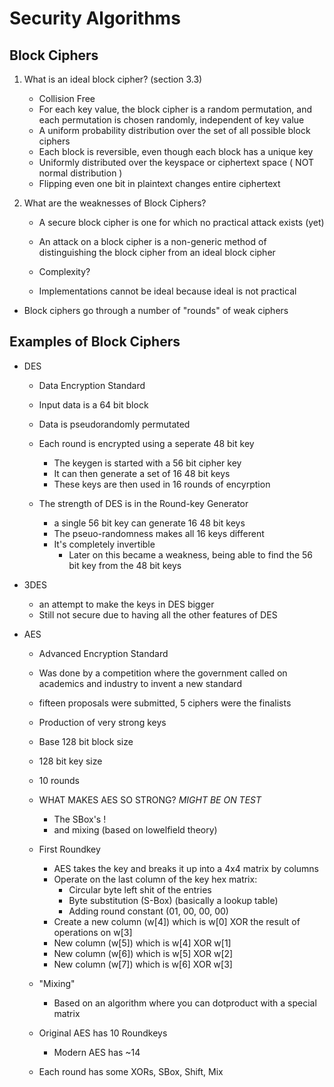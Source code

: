 
# Security Algorithms

## Block Ciphers

1. What is an ideal block cipher? (section 3.3)
    - Collision Free 
    - For each key value, the block cipher is a random permutation, and each permutation is chosen randomly, independent of key value
    - A uniform probability distribution over the set of all possible block ciphers
    - Each block is reversible, even though each block has a unique key
    - Uniformly distributed over the keyspace or ciphertext space  ( NOT normal distribution ) 
    - Flipping even one bit in plaintext changes entire ciphertext

2. What are the weaknesses of Block Ciphers?
    - A secure block cipher is one for which no practical attack exists (yet)
    - An attack on a block cipher is a non-generic method of distinguishing the block cipher from an ideal block cipher

    - Complexity?
    - Implementations cannot be ideal because ideal is not practical


- Block ciphers go through a number of "rounds" of weak ciphers


## Examples of Block Ciphers

- DES
    - Data Encryption Standard
    - Input data is a 64 bit block 
    - Data is pseudorandomly permutated
    - Each round is encrypted using a seperate 48 bit key
        - The keygen is started with a 56 bit cipher key
        - It can then generate a set of 16 48 bit keys
        - These keys are then used in 16 rounds of encyrption

    - The strength of DES is in the Round-key Generator
        - a single 56 bit key can generate 16 48 bit keys
        - The pseuo-randomness makes all 16 keys different
        - It's completely invertible
            - Later on this became a weakness, being able to find the 56 bit key from the 48 bit keys

- 3DES 
    - an attempt to make the keys in DES bigger
    - Still not secure due to having all the other features of DES

- AES
    - Advanced Encryption Standard
    - Was done by a competition where the government called on academics and industry to invent a new standard
    - fifteen proposals were submitted, 5 ciphers were the finalists
    - Production of very strong keys 
    - Base 128 bit block size
    - 128 bit key size
    - 10 rounds


    - WHAT MAKES AES SO STRONG? *MIGHT BE ON TEST* 
        - The SBox's !
        - and mixing (based on lowelfield theory)

    - First Roundkey
        - AES takes the key and breaks it up into a 4x4 matrix by columns 
        - Operate on the last column of the key hex matrix:
            - Circular byte left shit of the entries
            - Byte substitution (S-Box) (basically a lookup table)
            - Adding round constant  (01, 00, 00, 00)
        - Create a new column (w[4]) which is w[0] XOR the result of operations on w[3]
        - New column (w[5]) which is w[4] XOR w[1]
        - New column (w[6]) which is w[5] XOR w[2]
        - New column (w[7]) which is w[6] XOR w[3]

    - "Mixing" 
        - Based on an algorithm  where you can dotproduct with a special matrix 

    - Original AES has 10 Roundkeys
        - Modern AES has ~14 

    

    - Each round has some XORs, SBox, Shift, Mix